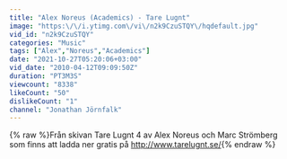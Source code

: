 ```yaml
---
title: "Alex Noreus (Academics) - Tare Lugnt"
image: "https:\/\/i.ytimg.com\/vi\/n2k9CzuSTQY\/hqdefault.jpg"
vid_id: "n2k9CzuSTQY"
categories: "Music"
tags: ["Alex","Noreus","Academics"]
date: "2021-10-27T05:20:06+03:00"
vid_date: "2010-04-12T09:09:50Z"
duration: "PT3M3S"
viewcount: "8338"
likeCount: "50"
dislikeCount: "1"
channel: "Jonathan Jörnfalk"
---
```

{% raw %}Från skivan Tare Lugnt 4 av Alex Noreus och Marc Strömberg som finns att ladda ner gratis på <a rel="nofollow" target="blank" href="http://www.tarelugnt.se/">http://www.tarelugnt.se/</a>{% endraw %}
